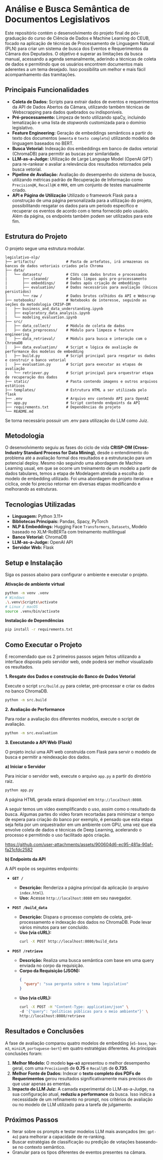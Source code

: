 # Análise e Busca Semântica de Documentos Legislativos

Este repositório contém o desenvolvimento do projeto final de pós-graduação do curso de Ciência de Dados e Machine Learning do CEUB, focado na aplicação de técnicas de Processamento de Linguagem Natural (PLN) para criar um sistema de busca dos Eventos e Requerimentos da Câmara dos Deputados. O objetivo é superar as limitações da busca manual, acessando a agenda semanalmente, aderindo a técnicas de coleta de dados e permitindo que os usuários encontrem documentos mais aderentes a um tema desejado. Isso possibilita um melhor e mais fácil acompanhamento das tramitações.

## Principais Funcionalidades

- **Coleta de Dados:** Scripts para extrair dados de eventos e requerimentos da API de Dados Abertos da Câmara, utilizando também técnicas de Webscrapping para dados quebrados ou indisponíveis.
- **Pré-processamento:** Limpeza de texto utilizando spaCy, incluindo lematização e uma lista de _stopwords_ customizada para o domínio legislativo.
- **Feature Engineering:** Geração de embeddings semânticos a partir do texto dos documentos (`ementa` e `texto completo`) utilizando modelos de linguagem baseados no BERT.
- **Busca Vetorial:** Indexação dos embeddings em banco de dados vetorial (ChromaDB) para permitir as buscas por similaridade.
- **LLM-as-a-Judge:** Utilização de Large Language Model (OpenAI GPT) para re-rankear e avaliar a relevância dos resultados retornados pela busca vetorial.
- **Pipeline de Avaliação:** Avaliação do desempenho do sistema de busca, utilizando métricas padrão de Recuperação de Informação como `Precision@K`, `Recall@K` e `MRR`, em um conjunto de testes manualmente criado.
- **API e Página de Utilização** Utilizado o framework Flask para a construção de uma página personalizada para a utilização do projeto, possibilitando resgatar os dados para um período específico e recuperar os eventos de acordo com o tema fornecido pelo usuário. Além da página, os endpoints também podem ser utilizados para este fim.

## Estrutura do Projeto

O projeto segue uma estrutura modular.

```
legislativo-nlp/
├── artifacts/              # Pasta de artefatos, irá armazenas os bancos de dados vetoriais criados pelo Chroma
├── data/
│   └── datasets/           # CSVs com dados brutos e processados
|       ├── cleaned/        # Dados limpos após pre-processamento
|       ├── embeddings/     # Dados após criação de embeddings
|       ├── evaluation/     # Dados necessários para avaliação (Únicos persistidos)
│       └── raw /           # Dados brutos colhidos da API e Webscrap
├── notebooks/              # Notebooks de interesse, seguindo as seções da metodologia CRISP-DM
|   ├── business_and_data_understanding.ipynb
|   ├── exploratory_data_analysis.ipynb
|   └── modeling_evaluation.ipynb
├── src/
|   ├── data_collect/       # Módulo de coleta de dados
│   ├── data_preprocess/    # Módulo para limpeza e feature engineering
│   ├── data_retrieval/     # Móduls para busca e interação com o ChromaDB
│   ├── data_evaluation/    # Script e lógica de avaliação de performance dos modelos de embedding
|   ├── build.py            # Script principal para resgatar os dados e construir o banco vetorial
|   ├── evaluation.py       # Script para executar as etapas de avaliação
|   └── retriever.py        # Script principal para orquestrar etapa de recuperação dos dados
├── static/                 # Pasta contendo imagens e outros arquivos estáticos
├── templates/              # Estrutura HTML a ser utilizada pelo flask
├── .env                    # Arquivo env contendo API para OpenAI
├── app.py                  # Script contendo endpoints da API
├── requirements.txt        # Dependências do projeto
└── README.md
```

Se torna necessário possuir um .env para utilização do LLM como Juiz.

## Metodologia

O desenvolvimento seguiu as fases do ciclo de vida **CRISP-DM (Cross-Industry Standard Process for Data Mining)**, desde o entendimento do problema até a avaliação formal dos resultados e a estruturação para um potencial deploy. Mesmo não seguindo uma abordagem de Machine Learning usual, em que se ocorre um treinamento de um modelo a partir de dados tabulares, temos a etapa de Modelagem atrelada a escolha do modelo de embedding utilizado. Foi uma abordagem de projeto iterativa e cíclica, onde foi preciso retornar em diversas etapas modificando e melhorando as estruturas.

## Tecnologias Utilizadas

- **Linguagem:** Python 3.11+
- **Bibliotecas Principais:** Pandas, Spacy, PyTorch
- **NLP & Embeddings:** Hugging Face `Transformers`, `Datasets`, Modelo baseado no XLM-RoBERTa com treinamento multilingual
- **Banco Vetorial:** ChromaDB
- **LLM-as-a-Judge:** OpenAI API
- **Servidor Web:** Flask

## Setup e Instalação

Siga os passos abaixo para configurar o ambiente e executar o projeto.

**Ativação de ambiente virtual**

```bash
python -m venv .venv
# Windows
.\.venv\Scripts\activate
# Linux / macOS
source .venv/bin/activate
```

**Instalação de Dependências**

```bash
pip install -r requirements.txt
```

## Como Executar o Projeto

É recomendado que os 2 primeiros passos sejam feitos utilizando a interface disposta pelo servidor web, onde poderá ser melhor visualizado os resultados.

**1. Resgate dos Dados e construção do Banco de Dados Vetorial**

Execute o script `src/build.py` para coletar, pré-processar e criar os dados no banco ChromaDB.

```bash
python -m src.build
```

**2. Avaliação de Performance**

Para rodar a avaliação dos diferentes modelos, execute o script de avaliação.

```bash
python -m src.evaluation
```

**3. Executando a API Web (Flask)**

O projeto inclui uma API web construída com Flask para servir o modelo de busca e permitir a reindexação dos dados.

**a) Iniciar o Servidor**

Para iniciar o servidor web, execute o arquivo `app.py` a partir do diretório raiz.

```bash
python app.py
```

A página HTML gerada estará disponível em `http://localhost:8080`.

A seguir temos um vídeo exemplificando o uso, assim como o resultado da busca. Algumas partes do vídeo foram recortadas para minimizar o tempo de espera para criação do banco por exemplo, é pensado que esta etapa seja feita por um orquestrador em um ambiente com GPU, uma vez que ela envolve coleta de dados e técnicas de Deep Learning, acelerando o processo e permitindo o uso facilitado após criação.

https://github.com/user-attachments/assets/900604d6-ec95-481a-90af-fa21cfdc2582

**b) Endpoints da API**

A API expõe os seguintes endpoints:

- **`GET /`**

  - **Descrição:** Renderiza a página principal da aplicação (o arquivo `index.html`).
  - **Uso:** Acesse `http://localhost:8080` em seu navegador.

- **`POST /build_data`**

  - **Descrição:** Dispara o processo completo de coleta, pré-processamento e indexação dos dados no ChromaDB. Pode levar vários minutos para ser concluído.
  - **Uso (via cURL):**
    ```bash
    curl -X POST http://localhost:8080/build_data
    ```

- **`POST /retrieve`**

  - **Descrição:** Realiza uma busca semântica com base em uma query enviada no corpo da requisição.
  - **Corpo da Requisição (JSON):**
    ```json
    {
      "query": "sua pergunta sobre o tema legislativo"
    }
    ```
  - **Uso (via cURL):**
    ```bash
    curl -X POST -H "Content-Type: application/json" \
    -d '{"query": "políticas públicas para o meio ambiente"}' \
    http://localhost:8080/retrieve
    ```

## Resultados e Conclusões

A fase de avaliação comparou quatro modelos de embedding (`e5-base`, `bge-m3`, `miniLM`, `portuguese-bert`) em quatro estratégias diferentes. As principais conclusões foram:

1.  **Melhor Modelo:** O modelo **`bge-m3`** apresentou o melhor desempenho geral, com uma `Precision@5` de **0.75** e `Recall@5` de **0.735**.
2.  **Melhor Fonte de Dados:** Indexar o **texto completo dos PDFs de Requerimentos** gerou resultados significativamente mais precisos do que usar apenas as ementas.
3.  **Impacto do LLM Juiz:** A camada experimental do LLM-as-a-Judge, na sua configuração atual, **reduziu a performance** da busca. Isso indica a necessidade de um refinamento no prompt, nos critérios de avaliação ou no modelo de LLM utilizado para a tarefa de julgamento.

## Próximos Passos

- Iterar sobre os prompts e testar modelos LLM mais avançados (ex: `gpt-4o`) para melhorar a capacidade de re-ranking.
- Buscar estratégias de classificação ou predição de votações baseando-se no contexto semântico.
- Granular para os tipos diferentes de eventos presentes na câmara.
